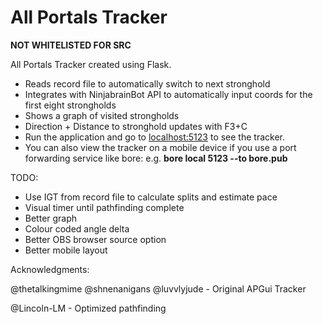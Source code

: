 # All Portals Tracker
**NOT WHITELISTED FOR SRC**

All Portals Tracker created using Flask. 

- Reads record file to automatically switch to next stronghold
- Integrates with NinjabrainBot API to automatically input coords for the first eight strongholds
- Shows a graph of visited strongholds
- Direction + Distance to stronghold updates with F3+C
- Run the application and go to [localhost:5123](http://localhost:5123) to see the tracker.
- You can also view the tracker on a mobile device if you use a port forwarding service like bore: e.g. **bore local 5123 --to bore.pub**

TODO:
- Use IGT from record file to calculate splits and estimate pace
- Visual timer until pathfinding complete
- Better graph 
- Colour coded angle delta 
- Better OBS browser source option
- Better mobile layout 

Acknowledgments:

@thetalkingmime @shnenanigans @luvvlyjude - Original APGui Tracker

@Lincoln-LM - Optimized pathfinding 